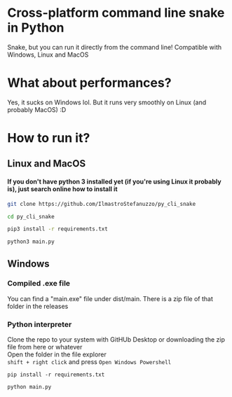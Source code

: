 # Cross-platform command line snake in Python
Snake, but you can run it directly from the command line! Compatible with Windows, Linux and MacOS

# What about performances?
Yes, it sucks on Windows lol. But it runs very smoothly on Linux (and probably MacOS) :D
# How to run it?
## Linux and MacOS
#### If you don't have python 3 installed yet (if you're using Linux it probably is), just search online how to install it
```bash
git clone https://github.com/IlmastroStefanuzzo/py_cli_snake
```
```bash
cd py_cli_snake
```
```bash
pip3 install -r requirements.txt
```
```bash
python3 main.py
```
## Windows
### Compiled .exe file
You can find a "main.exe" file under dist/main. There is a zip file of that folder in the releases
### Python interpreter
Clone the repo to your system with GitHUb Desktop or downloading the zip file from here or whatever  
Open the folder in the file explorer  
`shift + right click` and press `Open Windows Powershell`
```shell
pip install -r requirements.txt
```
```shell
python main.py
```
